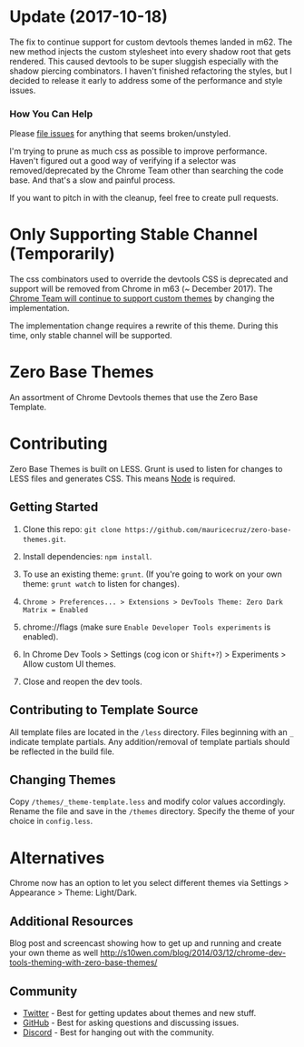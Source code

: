 # Update (2017-10-18)

The fix to continue support for custom devtools themes landed in m62. The new method injects the custom stylesheet into every shadow root that gets rendered. This caused devtools to be super sluggish especially with the shadow piercing combinators. I haven't finished refactoring the styles, but I decided to release it early to address some of the performance and style issues.

### How You Can Help

Please [file issues](https://github.com/mauricecruz/zero-base-themes/issues) for anything that seems broken/unstyled.

I'm trying to prune as much css as possible to improve performance. Haven't figured out a good way of verifying if a selector was removed/deprecated by the Chrome Team other than searching the code base. And that's a slow and painful process.

If you want to pitch in with the cleanup, feel free to create pull requests.

# Only Supporting Stable Channel (Temporarily)

The css combinators used to override the devtools CSS is deprecated and support will be removed from Chrome in m63 (~ December 2017). The [Chrome Team will continue to support custom themes](https://bugs.chromium.org/p/chromium/issues/detail?id=709732&can=2&q=709732) by changing the implementation.

The implementation change requires a rewrite of this theme. During this time, only stable channel will be supported.

# Zero Base Themes

An assortment of Chrome Devtools themes that use the Zero Base Template.

# Contributing

Zero Base Themes is built on LESS. Grunt is used to listen for changes to LESS files and generates CSS. This means [Node](http://nodejs.org/) is required.

## Getting Started

1. Clone this repo: `git clone https://github.com/mauricecruz/zero-base-themes.git`.

2. Install dependencies: `npm install`.

3. To use an existing theme: `grunt`. (If you're going to work on your own theme: `grunt watch` to listen for changes).

4. `Chrome > Preferences... > Extensions > DevTools Theme: Zero Dark Matrix = Enabled`

5. chrome://flags (make sure `Enable Developer Tools experiments` is enabled).

6. In Chrome Dev Tools > Settings (cog icon or `Shift+?`) > Experiments > Allow custom UI themes.

7. Close and reopen the dev tools.

## Contributing to Template Source

All template files are located in the `/less` directory. Files beginning with an `_` indicate template partials. Any addition/removal of template partials should be reflected in the build file.

## Changing Themes

Copy `/themes/_theme-template.less` and modify color values accordingly. Rename the file and save in the `/themes` directory. Specify the theme of your choice in `config.less`.

# Alternatives

Chrome now has an option to let you select different themes via Settings > Appearance > Theme: Light/Dark.

## Additional Resources

Blog post and screencast showing how to get up and running and create your own theme as well http://s10wen.com/blog/2014/03/12/chrome-dev-tools-theming-with-zero-base-themes/

## Community

- [Twitter](https://twitter.com/draculatheme) - Best for getting updates about themes and new stuff.
- [GitHub](https://github.com/dracula/dracula-theme/discussions) - Best for asking questions and discussing issues.
- [Discord](https://draculatheme.com/discord-invite) - Best for hanging out with the community.
